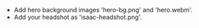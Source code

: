 - Add hero background images 'hero-bg.png' and 'hero.webm'.
- Add your headshot as 'isaac-headshot.png'.